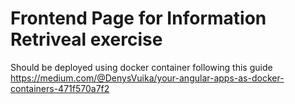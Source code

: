 # Frontend Page for Information Retriveal exercise

Should be deployed using docker container following this guide 
https://medium.com/@DenysVuika/your-angular-apps-as-docker-containers-471f570a7f2



